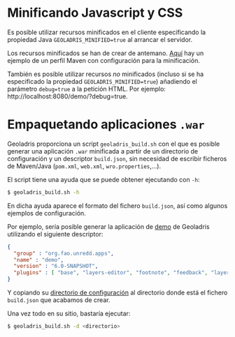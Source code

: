 # Minificando Javascript y CSS

Es posible utilizar recursos minificados en el cliente especificando la propiedad Java `GEOLADRIS_MINIFIED=true` al arrancar el servidor.

Los recursos minificados se han de crear de antemano. [Aquí](https://github.com/geoladris/apps/blob/master/demo/pom.xml) hay un ejemplo de un perfil Maven con configuración para la minificación.

También es posible utilizar recursos *no* minificados (incluso si se ha especificado la propiedad `GEOLADRIS_MINIFIED=true`) añadiendo el parámetro `debug=true` a la petición HTML. Por ejemplo: http://localhost:8080/demo/?debug=true.

# Empaquetando aplicaciones `.war`

Geoladris proporciona un script `geoladris_build.sh` con el que es posible generar una aplicación `.war` minificada a partir de un directorio de configuración y un descriptor `build.json`, sin necesidad de escribir ficheros de Maven/Java (`pom.xml`, `web.xml`, `wro.properties`,...).

El script tiene una ayuda que se puede obtener ejecutando con `-h`:

```bash
$ geoladris_build.sh -h
```

En dicha ayuda aparece el formato del fichero `build.json`, así como algunos ejemplos de configuración.

Por ejemplo, sería posible generar la aplicación de [demo](https://github.com/geoladris/apps/tree/master/demo) de Geoladris utilizando el siguiente descriptor:

```json
{
  "group" : "org.fao.unredd.apps",
  "name" : "demo",
  "version" : "6.0-SNAPSHOT",
  "plugins" : [ "base", "layers-editor", "footnote", "feedback", "layer-time-sliders", "language-buttons", "time-slider", "tour", "layer-order" ]
}
```

Y copiando su [directorio de configuración](https://github.com/geoladris/apps/tree/master/demo/src/main/webapp/WEB-INF/default_config) al directorio donde está el fichero `build.json` que acabamos de crear.

Una vez todo en su sitio, bastaría ejecutar:

```bash
$ geoladris_build.sh -d <directorio>
```

